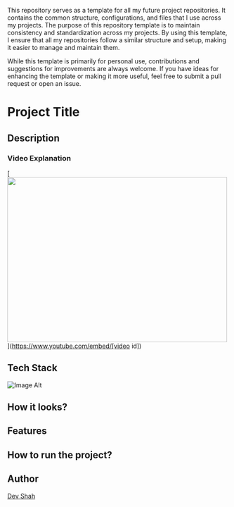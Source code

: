 <!-- Remove the following content when using this template for create repo for project! -->
This repository serves as a template for all my future project repositories. It contains the common structure, configurations, and files that I use across my projects. The purpose of this repository template is to maintain consistency and standardization across my projects. By using this template, I ensure that all my repositories follow a similar structure and setup, making it easier to manage and maintain them.

While this template is primarily for personal use, contributions and suggestions for improvements are always welcome. If you have ideas for enhancing the template or making it more useful, feel free to submit a pull request or open an issue.
<!-- XXXXXXXXXXXXXXXXXXXXXXXXXXXXXXXXXXXXXXXXXXXXXXXXXXXXXXXXXXXXXXXXXXXXXXXXXXXXXXXXXS -->

# Project Title

## Description

### Video Explanation

[<img src="https://img.youtube.com/vi/[video id]/0.jpg" width="500" height="375"
/>](https://www.youtube.com/embed/[video id])

## Tech Stack

![Image Alt](https://skillicons.dev/icons?i=js,ts)

## How it looks?
## Features
## How to run the project?
## Author

[Dev Shah](https://github.com/busycaesar)

